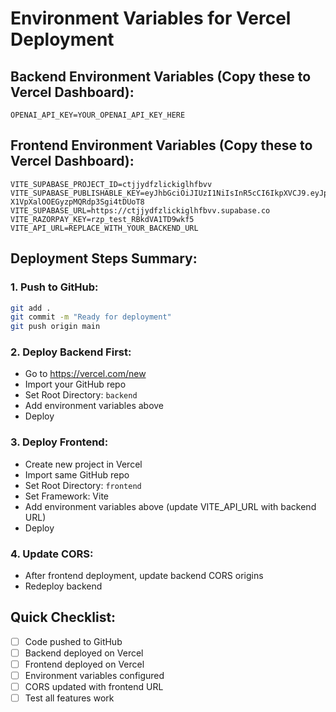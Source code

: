 # Environment Variables for Vercel Deployment

## Backend Environment Variables (Copy these to Vercel Dashboard):

```
OPENAI_API_KEY=YOUR_OPENAI_API_KEY_HERE
```

## Frontend Environment Variables (Copy these to Vercel Dashboard):

```
VITE_SUPABASE_PROJECT_ID=ctjjydfzlickiglhfbvv
VITE_SUPABASE_PUBLISHABLE_KEY=eyJhbGciOiJIUzI1NiIsInR5cCI6IkpXVCJ9.eyJpc3MiOiJzdXBhYmFzZSIsInJlZiI6ImN0amp5ZGZ6bGlja2lnbGhmYnZ2Iiwicm9sZSI6ImFub24iLCJpYXQiOjE3NTY1NDYyNTcsImV4cCI6MjA3MjEyMjI1N30.6hn93NsXLsI2-X1VpXalOOEGyzpMQRdp3Sgi4tDUoT8
VITE_SUPABASE_URL=https://ctjjydfzlickiglhfbvv.supabase.co
VITE_RAZORPAY_KEY=rzp_test_RBkdVA1TD9wkf5
VITE_API_URL=REPLACE_WITH_YOUR_BACKEND_URL
```

## Deployment Steps Summary:

### 1. Push to GitHub:
```bash
git add .
git commit -m "Ready for deployment"
git push origin main
```

### 2. Deploy Backend First:
- Go to https://vercel.com/new
- Import your GitHub repo
- Set Root Directory: `backend`
- Add environment variables above
- Deploy

### 3. Deploy Frontend:
- Create new project in Vercel
- Import same GitHub repo  
- Set Root Directory: `frontend`
- Set Framework: Vite
- Add environment variables above (update VITE_API_URL with backend URL)
- Deploy

### 4. Update CORS:
- After frontend deployment, update backend CORS origins
- Redeploy backend

## Quick Checklist:
- [ ] Code pushed to GitHub
- [ ] Backend deployed on Vercel
- [ ] Frontend deployed on Vercel  
- [ ] Environment variables configured
- [ ] CORS updated with frontend URL
- [ ] Test all features work
